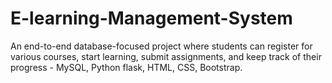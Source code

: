 # E-learning-Management-System
An end-to-end database-focused project where students can register for various courses, start learning, submit assignments, and keep track of their progress - MySQL, Python flask, HTML, CSS, Bootstrap.
